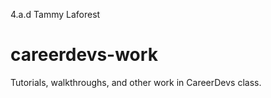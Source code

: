 4.a.d
Tammy Laforest

# careerdevs-work
Tutorials, walkthroughs, and other work in CareerDevs class. 
